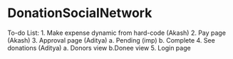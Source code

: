 # DonationSocialNetwork
To-do List:
	1. Make expense dynamic from hard-code (Akash)
	2. Pay page (Akash)
	3. Approval page (Aditya)
		a. Pending (imp)
		b. Complete
	4. See donations (Aditya)
		a. Donors view
                b.Donee view
        5. Login page
